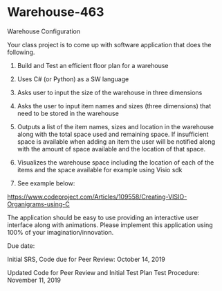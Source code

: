 # Warehouse-463
Warehouse Configuration 

Your class project is to come up with software application that does the following.

1. Build and Test an efficient floor plan for a warehouse

2. Uses C# (or Python) as a SW language

3. Asks user to input the size of the warehouse in three dimensions

4. Asks the user to input item names and sizes (three dimensions) that need to be stored in the warehouse

5. Outputs a list of the item names, sizes and location in the warehouse along with the total space used and remaining space.  If insufficient space is available when adding an item the user will be notified along with the amount of space available and the location of that space.

6. Visualizes the warehouse space including the location of each of the items and the space available for example using Visio sdk

7. See example below:

https://www.codeproject.com/Articles/109558/Creating-VISIO-Organigrams-using-C

The application should be easy to use providing an interactive user interface along with animations. Please implement this application using 100% of your imagination/innovation. 

Due date:                                   

Initial SRS, Code due for Peer Review:  October 14, 2019

Updated Code for Peer Review and Initial Test Plan Test Procedure:  November 11, 2019
